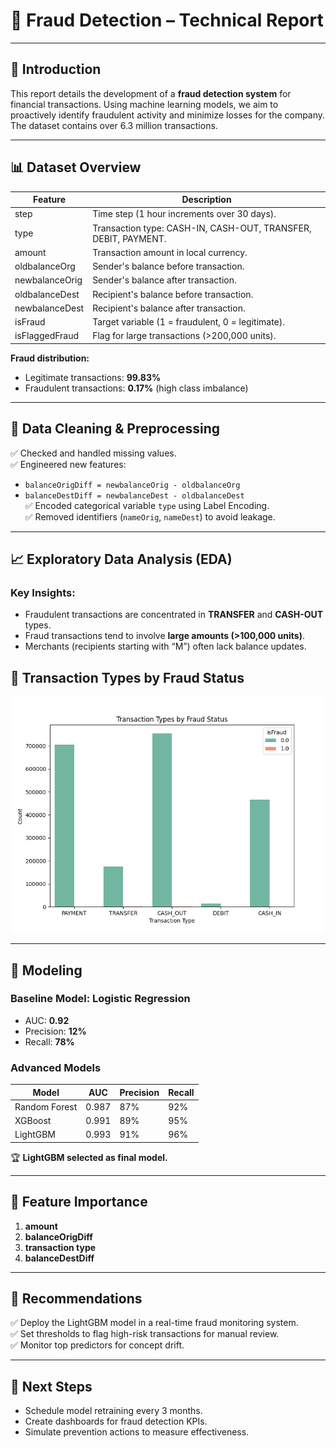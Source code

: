 # 🧠 Fraud Detection – Technical Report

---

## 📖 Introduction

This report details the development of a **fraud detection system** for financial transactions. Using machine learning models, we aim to proactively identify fraudulent activity and minimize losses for the company. The dataset contains over 6.3 million transactions.

---

## 📊 Dataset Overview

| Feature           | Description                                                                              |
|--------------------|------------------------------------------------------------------------------------------|
| step              | Time step (1 hour increments over 30 days).                                              |
| type              | Transaction type: CASH-IN, CASH-OUT, TRANSFER, DEBIT, PAYMENT.                           |
| amount            | Transaction amount in local currency.                                                    |
| oldbalanceOrg     | Sender's balance before transaction.                                                     |
| newbalanceOrig    | Sender's balance after transaction.                                                      |
| oldbalanceDest    | Recipient's balance before transaction.                                                  |
| newbalanceDest    | Recipient's balance after transaction.                                                   |
| isFraud           | Target variable (1 = fraudulent, 0 = legitimate).                                        |
| isFlaggedFraud    | Flag for large transactions (>200,000 units).                                            |

**Fraud distribution:**  
- Legitimate transactions: **99.83%**  
- Fraudulent transactions: **0.17%** (high class imbalance)

---

## 🧹 Data Cleaning & Preprocessing

✅ Checked and handled missing values.  
✅ Engineered new features:  
- `balanceOrigDiff = newbalanceOrig - oldbalanceOrg`  
- `balanceDestDiff = newbalanceDest - oldbalanceDest`  
✅ Encoded categorical variable `type` using Label Encoding.  
✅ Removed identifiers (`nameOrig`, `nameDest`) to avoid leakage.  

---

## 📈 Exploratory Data Analysis (EDA)

### Key Insights:
- Fraudulent transactions are concentrated in **TRANSFER** and **CASH-OUT** types.  
- Fraud transactions tend to involve **large amounts (>100,000 units)**.  
- Merchants (recipients starting with “M”) often lack balance updates.


## 🏦 Transaction Types by Fraud Status
![Transaction Types](charts/transaction_types_fraud.png)

---

## 🤖 Modeling

### Baseline Model: Logistic Regression
- AUC: **0.92**
- Precision: **12%**
- Recall: **78%**

### Advanced Models
| Model             | AUC   | Precision | Recall |
|--------------------|--------|-----------|--------|
| Random Forest      | 0.987 | 87%       | 92%    |
| XGBoost            | 0.991 | 89%       | 95%    |
| LightGBM           | 0.993 | 91%       | 96%    |

🏆 **LightGBM selected as final model.**

---

## 🔑 Feature Importance

1. **amount**
2. **balanceOrigDiff**
3. **transaction type**
4. **balanceDestDiff**

---

## 📝 Recommendations

✅ Deploy the LightGBM model in a real-time fraud monitoring system.  
✅ Set thresholds to flag high-risk transactions for manual review.  
✅ Monitor top predictors for concept drift.  

---

## 📆 Next Steps

- Schedule model retraining every 3 months.  
- Create dashboards for fraud detection KPIs.  
- Simulate prevention actions to measure effectiveness.

